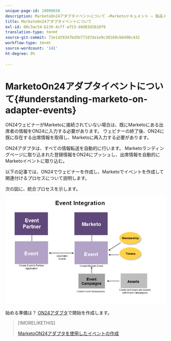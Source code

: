 ```yaml
---
unique-page-id: 10096658
description: MarketoOn24アダプタイベントについて —Marketoドキュメント — 製品ドキュメント
title: MarketoOn24アダプタイベントについて
exl-id: 00c3ac54-b139-4cff-af53-d4d83d2610f9
translation-type: tm+mt
source-git-commit: 72e1d29347bd5b77107da1e9c30169cb6490c432
workflow-type: tm+mt
source-wordcount: '141'
ht-degree: 0%

---
```


# MarketoOn24アダプタイベントについて{#understanding-marketo-on-adapter-events}

ON24ウェビナーがMarketoに接続されていない場合は、既にMarketoにある出席者の情報をON24に入力する必要があります。 ウェビナーの終了後、ON24に既に存在する出席情報を取得し、Marketoに再入力する必要があります。

ON24アダプタは、すべての情報転送を自動的に行います。 Marketoランディングページに取り込まれた登録情報をON24にプッシュし、出席情報を自動的にMarketoイベントに取り込む。

以下の記事では、ON24でウェビナーを作成し、Marketoでイベントを作成して関連付けるプロセスについて説明します。

次の図に、統合プロセスを示します。

![](assets/image2015-12-16-11-3a26-3a29.png)

始める準備は？ [ON24アダプタ](/help/marketo/product-docs/demand-generation/events/create-an-event/create-an-event-with-the-marketo-on24-adapter.md)で開始を作成します。

>[!MORELIKETHIS]
>
>[MarketoON24アダプタを使用したイベントの作成](/help/marketo/product-docs/demand-generation/events/create-an-event/create-an-event-with-the-marketo-on24-adapter.md)
